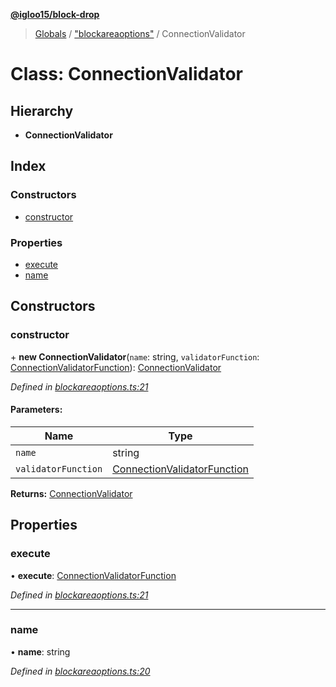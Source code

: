**[@igloo15/block-drop](../README.md)**

> [Globals](../globals.md) / ["blockareaoptions"](../modules/_blockareaoptions_.md) / ConnectionValidator

# Class: ConnectionValidator

## Hierarchy

* **ConnectionValidator**

## Index

### Constructors

* [constructor](_blockareaoptions_.connectionvalidator.md#constructor)

### Properties

* [execute](_blockareaoptions_.connectionvalidator.md#execute)
* [name](_blockareaoptions_.connectionvalidator.md#name)

## Constructors

### constructor

\+ **new ConnectionValidator**(`name`: string, `validatorFunction`: [ConnectionValidatorFunction](../modules/_blockareaoptions_.md#connectionvalidatorfunction)): [ConnectionValidator](_blockareaoptions_.connectionvalidator.md)

*Defined in [blockareaoptions.ts:21](https://github.com/igloo15/block-drop/blob/cf013cb/src/blockareaoptions.ts#L21)*

#### Parameters:

Name | Type |
------ | ------ |
`name` | string |
`validatorFunction` | [ConnectionValidatorFunction](../modules/_blockareaoptions_.md#connectionvalidatorfunction) |

**Returns:** [ConnectionValidator](_blockareaoptions_.connectionvalidator.md)

## Properties

### execute

•  **execute**: [ConnectionValidatorFunction](../modules/_blockareaoptions_.md#connectionvalidatorfunction)

*Defined in [blockareaoptions.ts:21](https://github.com/igloo15/block-drop/blob/cf013cb/src/blockareaoptions.ts#L21)*

___

### name

•  **name**: string

*Defined in [blockareaoptions.ts:20](https://github.com/igloo15/block-drop/blob/cf013cb/src/blockareaoptions.ts#L20)*
